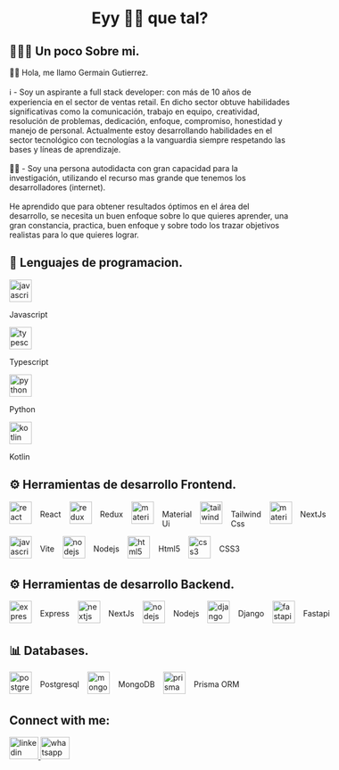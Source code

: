  <h1 align="Center"> Eyy 👋🏼 que tal? </h1>

<h2 align="left">🙋🏻‍♂️ Un poco Sobre mi.</h2>

<p align="left">👋🏼 Hola, me llamo Germain Gutierrez.<br><br> ℹ️ - Soy un aspirante a full stack developer: con más de 10 años de experiencia en el sector de ventas retail. En dicho sector obtuve habilidades significativas como la comunicación, trabajo en equipo, creatividad, resolución de problemas, dedicación, enfoque, compromiso, honestidad y manejo de personal. Actualmente estoy desarrollando habilidades en el sector tecnológico con tecnologías a la vanguardia siempre respetando las bases y líneas de aprendizaje.<br><br> 💪🏼 - Soy una persona autodidacta con gran capacidad para la investigación, utilizando el recurso mas grande que tenemos los desarrolladores (internet). <br><br> He aprendido que para obtener resultados óptimos en el área del desarrollo, se necesita un buen enfoque sobre lo que quieres aprender, una gran constancia, practica, buen enfoque y sobre todo los trazar objetivos realistas para lo que quieres lograr.</p>

###

<h2 align="left">📖 Lenguajes de programacion.</h2>

<div align="left">

 
  <img src="https://cdn.jsdelivr.net/gh/devicons/devicon/icons/javascript/javascript-original.svg" height="40" alt="javascript logo"  />
  <p>Javascript</p>
  
  <img src="https://cdn.jsdelivr.net/gh/devicons/devicon/icons/typescript/typescript-original.svg" height="40" alt="typescript logo"  />
  <p>Typescript</p>

<img src="https://cdn.freebiesupply.com/logos/large/2x/python-5-logo-png-transparent.png" height="40" alt="python logo"  />
<p>Python</p>

<img src="https://upload.wikimedia.org/wikipedia/commons/7/74/Kotlin_Icon.png" height="40" alt="kotlin logo"  />
<p>Kotlin</p>

</div>

###

<h2 align="left">⚙ Herramientas de desarrollo Frontend.</h2>

<div align="left">

 <div style="display: flex; justify-content: flex-start; gap: 15px">
 
<img src="https://cdn.jsdelivr.net/gh/devicons/devicon/icons/react/react-original.svg" height="40" alt="react logo"  />
<p>React</p>

<img src="https://cdn.simpleicons.org/redux/764ABC" height="40" alt="redux logo"  />
<p>Redux</p>

<img src="https://cdn.jsdelivr.net/gh/devicons/devicon/icons/materialui/materialui-original.svg" height="40" alt="materialui logo"  />
<p>Material Ui</p>


<img src="https://cdn.jsdelivr.net/gh/devicons/devicon/icons/tailwindcss/tailwindcss-original-wordmark.svg" height="40" alt="tailwindcss logo"  />
<p>Tailwind Css</p>

<img src="https://cdn.worldvectorlogo.com/logos/next-js.svg" height="40" alt="materialui logo"  />
<p>NextJs</p>


  </div>
<div style="display: flex; justify-content: flex-start; gap: 15px">


  <img src="https://img.jsdelivr.com/github.com/vitejs.png" height="40" alt="javascript logo"  />
  <p>Vite</p>

<img src="https://cdn.jsdelivr.net/gh/devicons/devicon/icons/nodejs/nodejs-original.svg" height="40" alt="nodejs logo"  />
<p>Nodejs</p>

<img src="https://upload.wikimedia.org/wikipedia/commons/thumb/6/61/HTML5_logo_and_wordmark.svg/512px-HTML5_logo_and_wordmark.svg.png" height="40" alt="html5 logo"  />
<p>Html5</p>

<img src="https://upload.wikimedia.org/wikipedia/commons/thumb/6/62/CSS3_logo.svg/800px-CSS3_logo.svg.png" height="40" alt="css3 logo"  />
<p>CSS3</p>

</div>
</div>

<h2 align="left">⚙ Herramientas de desarrollo Backend.</h2>

<div align="left">

 <div style="display: flex; justify-content: flex-start; gap: 15px">
  
  <img src="https://adware-technologies.s3.amazonaws.com/uploads/technology/thumbnail/20/express-js.png" height="40" alt="express logo"  />
  <p>Express</p>

<img src="https://cdn.worldvectorlogo.com/logos/next-js.svg" height="40" alt="nextjs logo"  />
<p>NextJs</p>

<img src="https://cdn.jsdelivr.net/gh/devicons/devicon/icons/nodejs/nodejs-original.svg" height="40" alt="nodejs logo"  />
<p>Nodejs</p>


<img src="https://1000marcas.net/wp-content/uploads/2021/06/Django-Logo.png" height="40" alt="django logo"  />
  <p>Django</p>


  <img src="https://cdn.worldvectorlogo.com/logos/fastapi.svg" height="40" alt="fastapi logo"  />
  <p>Fastapi</p>


  </div>



</div>

<h2 align="left">📊 Databases.</h2>
<div align="left">

 <div style="display: flex; justify-content: flex-start; gap: 15px">

<img src="https://cdn.jsdelivr.net/gh/devicons/devicon/icons/postgresql/postgresql-original.svg" height="40" alt="postgresql logo"  />
  <p>Postgresql</p>

<img src="https://upload.wikimedia.org/wikipedia/commons/thumb/9/93/MongoDB_Logo.svg/1280px-MongoDB_Logo.svg.png" height="40" alt="mongodb logo"  />
  <p>MongoDB</p>
  
<img src="https://cdn.worldvectorlogo.com/logos/prisma-2.svg" height="40" alt="prisma logo"  />
  <p>Prisma ORM</p>

  </div>



</div>
<h2 align="left">Connect with me:</h2>

<div align="left">

  <a href="https://www.linkedin.com/in/gergg90/" target="_blank">
    <img src="https://raw.githubusercontent.com/maurodesouza/profile-readme-generator/master/src/assets/icons/social/linkedin/default.svg" width="52" height="40" alt="linkedin logo"  />
  </a>
  
  <a href="https://api.whatsapp.com/send/?phone=584125604696" target="_blank">
    <img src="https://raw.githubusercontent.com/maurodesouza/profile-readme-generator/master/src/assets/icons/social/whatsapp/default.svg" width="52" height="40" alt="whatsapp logo"  />
  </a>


</div>


<!--
**gergg90/gergg90** is a ✨ _special_ ✨ repository because its `README.md` (this file) appears on your GitHub profile.

Here are some ideas to get you started:

- 🔭 I’m currently working on ...
- 🌱 I’m currently learning ...
- 👯 I’m looking to collaborate on ...
- 🤔 I’m looking for help with ...
- 💬 Ask me about ...
- 📫 How to reach me: ...
- 😄 Pronouns: ...
- ⚡ Fun fact: ...
-->
